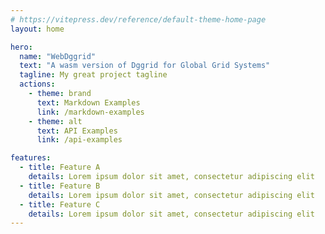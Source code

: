```yaml
---
# https://vitepress.dev/reference/default-theme-home-page
layout: home

hero:
  name: "WebDggrid"
  text: "A wasm version of Dggrid for Global Grid Systems"
  tagline: My great project tagline
  actions:
    - theme: brand
      text: Markdown Examples
      link: /markdown-examples
    - theme: alt
      text: API Examples
      link: /api-examples

features:
  - title: Feature A
    details: Lorem ipsum dolor sit amet, consectetur adipiscing elit
  - title: Feature B
    details: Lorem ipsum dolor sit amet, consectetur adipiscing elit
  - title: Feature C
    details: Lorem ipsum dolor sit amet, consectetur adipiscing elit
---
```


